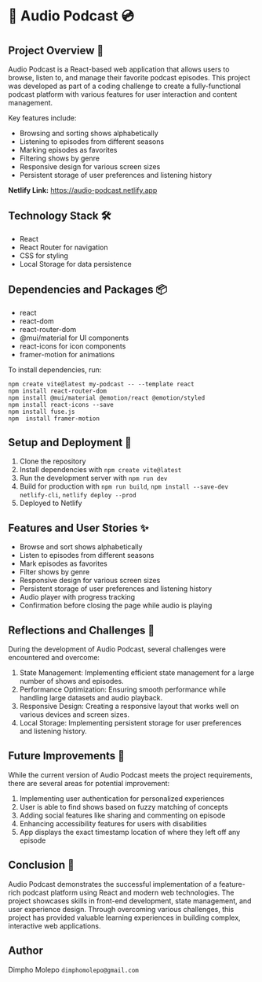 # 🎵 Audio Podcast 💿

## Project Overview 🚀

Audio Podcast is a React-based web application that allows users to browse, listen to, and manage their favorite podcast episodes. This project was developed as part of a coding challenge to create a fully-functional podcast platform with various features for user interaction and content management.

Key features include:
- Browsing and sorting shows alphabetically
- Listening to episodes from different seasons
- Marking episodes as favorites
- Filtering shows by genre
- Responsive design for various screen sizes
- Persistent storage of user preferences and listening history

**Netlify Link:**
<a>https://audio-podcast.netlify.app</a>

## Technology Stack 🛠️

- React
- React Router for navigation
- CSS for styling
- Local Storage for data persistence

## Dependencies and Packages 📦

- react
- react-dom
- react-router-dom
- @mui/material for UI components
- react-icons for icon components
- framer-motion for animations

To install dependencies, run:
```
npm create vite@latest my-podcast -- --template react
npm install react-router-dom
npm install @mui/material @emotion/react @emotion/styled
npm install react-icons --save
npm install fuse.js
npm  install framer-motion
```

## Setup and Deployment 🚀

1. Clone the repository
2. Install dependencies with `npm create vite@latest`
3. Run the development server with `npm run dev`
4. Build for production with `npm run build`, `npm install --save-dev netlify-cli`, `netlify deploy --prod`
5. Deployed to Netlify 

## Features and User Stories ✨

- Browse and sort shows alphabetically
- Listen to episodes from different seasons
- Mark episodes as favorites
- Filter shows by genre
- Responsive design for various screen sizes
- Persistent storage of user preferences and listening history
- Audio player with progress tracking
- Confirmation before closing the page while audio is playing

## Reflections and Challenges 🤔

During the development of Audio Podcast, several challenges were encountered and overcome:

1. State Management: Implementing efficient state management for a large number of shows and episodes.
2. Performance Optimization: Ensuring smooth performance while handling large datasets and audio playback.
3. Responsive Design: Creating a responsive layout that works well on various devices and screen sizes.
4. Local Storage: Implementing persistent storage for user preferences and listening history.

## Future Improvements 🚀

While the current version of Audio Podcast meets the project requirements, there are several areas for potential improvement:

1. Implementing user authentication for personalized experiences
2. User is able to find shows based on fuzzy matching of concepts
3. Adding social features like sharing and commenting on episode
4. Enhancing accessibility features for users with disabilities
5. App displays the exact timestamp location of where they left off any episode

## Conclusion 🎉

Audio Podcast demonstrates the successful implementation of a feature-rich podcast platform using React and modern web technologies. The project showcases skills in front-end development, state management, and user experience design. Through overcoming various challenges, this project has provided valuable learning experiences in building complex, interactive web applications.

## Author
Dimpho Molepo  <a>`dimphomolepo@gmail.com`</a>
